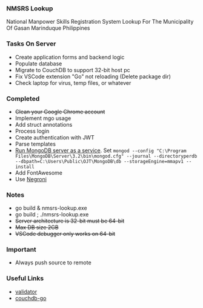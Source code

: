### NMSRS Lookup
National Manpower Skills Registration System Lookup For The Municipality Of Gasan Marinduque Philippines

### Tasks On Server
* Create application forms and backend logic
* Populate database
* Migrate to CouchDB to support 32-bit host pc
* Fix VSCode extension "Go" not reloading (Delete package dir)
* Check laptop for virus, temp files, or whatever

### Completed
* ~~Clean your Google Chrome account~~
* Implement mgo usage
* Add struct annotations
* Process login
* Create authentication with JWT
* Parse templates
* [Run MongoDB server as a service](https://docs.mongodb.com/manual/tutorial/install-mongodb-on-windows/#configure-a-windows-service-for-mongodb-community-edition). Set `mongod --config "C:\Program Files\MongoDB\Server\3.2\bin\mongod.cfg" --journal --directoryperdb --dbpath=C:\Users\Public\OJT\MongoDB\db --storageEngine=mmapv1 --install`
* Add FontAwesome
* Use [Negroni](https://github.com/urfave/negroni)

### Notes
* go build & nmsrs-lookup.exe
* go build ; ./nmsrs-lookup.exe
* ~~Server architecture is 32-bit must be 64-bit~~
* ~~Max DB size 2GB~~
* ~~VSCode debugger only works on 64-bit~~

### Important
* Always push source to remote

### Useful Links
* [validator](https://github.com/go-playground/validator)
* [couchdb-go](https://github.com/rhinoman/couchdb-go)
